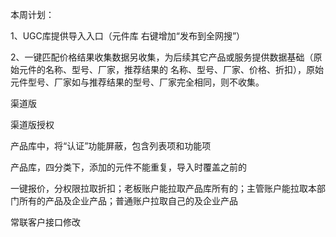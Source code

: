 本周计划：

1、UGC库提供导入入口（元件库 右键增加“发布到全网搜”）

2、一键匹配价格结果收集数据另收集，为后续其它产品或服务提供数据基础（原始元件的名称、型号、厂家，推荐结果的 名称、型号、厂家、价格、折扣），原始元件型号、厂家如与推荐结果的型号、厂家完全相同，则不收集。





渠道版

渠道版授权

产品库中，将“认证”功能屏蔽，包含列表项和功能项

产品库，四分类下，添加的元件不能重复，导入时覆盖之前的

一键报价，分权限拉取折扣；老板账户能拉取产品库所有的；主管账户能拉取本部门所有的产品及企业产品；普通账户拉取自己的及企业产品

常联客户接口修改



